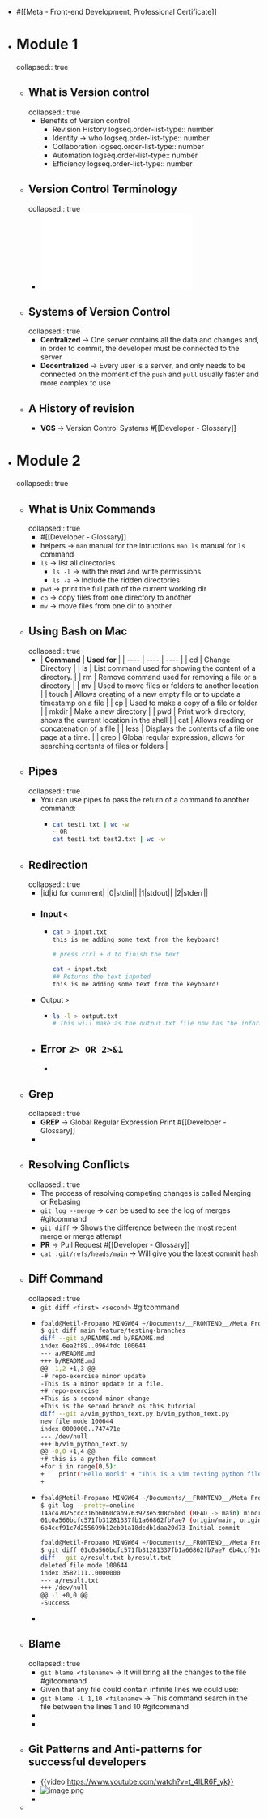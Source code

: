- #[[Meta - Front-end Development, Professional Certificate]]
- # Module 1
  collapsed:: true
	- ## What is Version control
	  collapsed:: true
		- Benefits of Version control
			- Revision History
			  logseq.order-list-type:: number
			- Identity -> who
			  logseq.order-list-type:: number
			- Collaboration
			  logseq.order-list-type:: number
			- Automation
			  logseq.order-list-type:: number
			- Efficiency
			  logseq.order-list-type:: number
	- ## Version Control Terminology
	  collapsed:: true
		- ![Git Cheat Sheet.pdf](../assets/Git_Cheat_Sheet_1719424104476_0.pdf)
	- ## Systems of Version Control
	  collapsed:: true
		- **Centralized** -> One server contains all the data and changes and, in order to commit, the developer must be connected to the server
		- **Decentralized** -> Every user is a server, and only needs to be connected on the moment of the `push` and `pull` usually faster and more complex to use
	- ## A History of revision
		- **VCS** -> Version Control Systems #[[Developer - Glossary]]
- # Module 2
  collapsed:: true
	- ## What is Unix Commands
	  collapsed:: true
		- #[[Developer - Glossary]]
		- helpers -> `man` manual for the intructions `man ls` manual for `ls` command
		- `ls` -> list all directories
			- `ls -l` -> with the read and write permissions
			- `ls -a` -> Include the ridden directories
		- `pwd` -> print the full path of the current working dir
		- `cp` -> copy files from one directory to another
		- `mv` -> move files from one dir to another
	- ## Using Bash on Mac
	  collapsed:: true
		- | **Command** | **Used for** |
		  | ---- | ---- | ---- |
		  | cd | Change Directory |
		  | ls | List command used for showing the content of a directory. |
		  | rm | Remove command used for removing a file or a directory |
		  | mv | Used to move files or folders to another location |
		  | touch | Allows creating of a new empty file or to update a timestamp on a file |
		  | cp | Used to make a copy of a file or folder |
		  | mkdir | Make a new directory |
		  | pwd | Print work directory, shows the current location in the shell |
		  | cat | Allows reading or concatenation of a file |
		  | less | Displays the contents of a file one page at a time. |
		  | grep | Global regular expression, allows for searching contents of files or folders |
	- ## Pipes
	  collapsed:: true
		- You can use pipes to pass the return of a command to another command:
			- ```bash 
			  cat test1.txt | wc -w
			  ~ OR
			  cat test1.txt test2.txt | wc -w
			  ```
	- ## Redirection
	  collapsed:: true
		- |id|id for|comment|
		  |0|stdin||
		  |1|stdout||
		  |2|stderr||
		- ### Input `<`
			- ```bash 
			  cat > input.txt
			  this is me adding some text from the keyboard!
			  
			  # press ctrl + d to finish the text
			  
			  cat < input.txt
			  ## Returns the text inputed
			  this is me adding some text from the keyboard!
			  ```
		- Output `>`
			- ```bash 
			  ls -l > output.txt
			  # This will make as the output.txt file now has the information from the ls -l command
			  ```
		- Error `2> OR 2>&1`
			-
			-
	- ## Grep
	  collapsed:: true
		- **GREP** -> Global Regular Expression Print #[[Developer - Glossary]]
		-
	- ## Resolving Conflicts
	  collapsed:: true
		- The process of resolving competing changes is called Merging or Rebasing
		- `git log --merge` -> can be used to see the log of merges #gitcommand
		- `git diff` -> Shows the difference between the most recent merge or merge attempt
		- **PR** -> Pull Request #[[Developer - Glossary]]
		- `cat .git/refs/heads/main` -> Will give you the latest commit hash
	- ## Diff Command
	  collapsed:: true
		- `git diff <first> <second>` #gitcommand
		- ```bash 
		  fbald@Metil-Propano MINGW64 ~/Documents/__FRONTEND__/Meta Front-end - Coursera/Version Control/Success_Exercise/repo-exercise (main)
		  $ git diff main feature/testing-branches
		  diff --git a/README.md b/README.md
		  index 6ea2f89..0964fdc 100644
		  --- a/README.md
		  +++ b/README.md
		  @@ -1,2 +1,3 @@
		  -# repo-exercise minor update
		  -This is a minor update in a file.
		  +# repo-exercise
		  +This is a second minor change
		  +This is the second branch os this tutorial
		  diff --git a/vim_python_text.py b/vim_python_text.py
		  new file mode 100644
		  index 0000000..747471e
		  --- /dev/null
		  +++ b/vim_python_text.py
		  @@ -0,0 +1,4 @@
		  +# this is a python file comment
		  +for i in range(0,5):
		  +    print("Hello World" + "This is a vim testing python file")
		  +
		  ```
		- ```bash 
		  fbald@Metil-Propano MINGW64 ~/Documents/__FRONTEND__/Meta Front-end - Coursera/Version Control/Success_Exercise/repo-exercise (main)
		  $ git log --pretty=oneline
		  14ac47025ccc316b6060cab9763923e5308c6b0d (HEAD -> main) minor update
		  01c0a560bcfc571fb31281337fb1a66862fb7ae7 (origin/main, origin/HEAD) Successful exercise
		  6b4ccf91c7d255699b12cb01a18dcdb1daa20d73 Initial commit
		  
		  fbald@Metil-Propano MINGW64 ~/Documents/__FRONTEND__/Meta Front-end - Coursera/Version Control/Success_Exercise/repo-exercise (main)
		  $ git diff 01c0a560bcfc571fb31281337fb1a66862fb7ae7 6b4ccf91c7d255699b12cb01a18dcdb1daa20d73
		  diff --git a/result.txt b/result.txt
		  deleted file mode 100644
		  index 3582111..0000000
		  --- a/result.txt
		  +++ /dev/null
		  @@ -1 +0,0 @@
		  -Success
		  
		  ```
		-
	- ## Blame
	  collapsed:: true
		- `git blame <filename>` -> It will bring all the changes to the file #gitcommand
		- Given that any file could contain infinite lines we could use:
		- `git blame -L 1,10 <filename>` -> This command search in the file between the lines 1 and 10 #gitcommand
		-
		-
	- ## Git Patterns and Anti-patterns for successful developers
		- {{video https://www.youtube.com/watch?v=t_4lLR6F_yk}}
		- ![image.png](../assets/image_1721154235753_0.png)
		-
	-